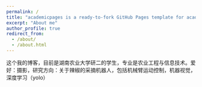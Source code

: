 ```yaml
---
permalink: /
title: "academicpages is a ready-to-fork GitHub Pages template for academic personal websites"
excerpt: "About me"
author_profile: true
redirect_from: 
  - /about/
  - /about.html
---
```



这个我的博客，目前是湖南农业大学研二的学生，专业是农业工程与信息技术。爱好：摄影，研究方向：关于辣椒的采摘机器人，包括机械臂运动控制，机器视觉，深度学习（yolo）

